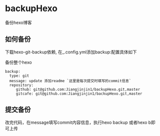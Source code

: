 # backupHexo
备份hexo博客

## 如何备份
下载hexo-git-backup依赖,
在_.config.yml添加backup:配置具体如下

备份整个hexo
```
backup:
  type: git
  message: update 添加readme `这里是每次提交时填写的commit信息`
  repository:
     github: git@github.com:Jiangjinjin1/backupHexo.git,master
     gitcafe: git@github.com:Jiangjinjin1/backupHexo.git,master
 ```
 
 ## 提交备份
 改完代码，在message填写commit内容信息，执行hexo backup 或者hexo b即可上传